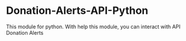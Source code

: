 # Donation-Alerts-API-Python
This module for python. With help this module, you can interact with API Donation Alerts 
